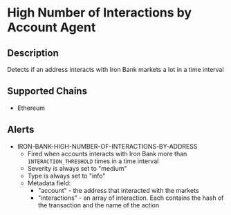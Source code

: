 # High Number of Interactions by Account Agent

## Description

Detects if an address interacts with Iron Bank markets a lot in a time interval

## Supported Chains

- Ethereum

## Alerts

- IRON-BANK-HIGH-NUMBER-OF-INTERACTIONS-BY-ADDRESS
  - Fired when accounts interacts with Iron Bank more than `INTERACTION_THRESHOLD` times in a time interval
  - Severity is always set to "medium"
  - Type is always set to "info"
  - Metadata field:
    - "account" - the address that interacted with the markets
    - "interactions" - an array of interaction. Each contains the hash of the transaction and the name of the action
